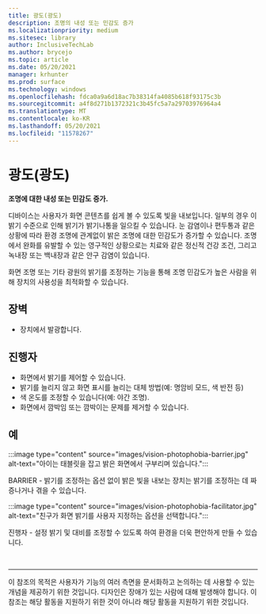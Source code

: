 ```yaml
---
title: 광도(광도)
description: 조명의 내성 또는 민감도 증가
ms.localizationpriority: medium
ms.sitesec: library
author: InclusiveTechLab
ms.author: brycejo
ms.topic: article
ms.date: 05/20/2021
manager: krhunter
ms.prod: surface
ms.technology: windows
ms.openlocfilehash: fdca0a9a6d18ac7b38314fa4085b618f93175c3b
ms.sourcegitcommit: a4f8d271b1372321c3b45fc5a7a29703976964a4
ms.translationtype: MT
ms.contentlocale: ko-KR
ms.lasthandoff: 05/20/2021
ms.locfileid: "11578267"
---
```

# <a name="photophobia-light-sensitivity"></a>광도(광도)

**조명에 대한 내성 또는 민감도 증가.**

디바이스는 사용자가 화면 콘텐츠를 쉽게 볼 수 있도록 빛을 내보입니다. 일부의 경우 이 밝기 수준으로 인해 밝기가 밝기나통을 일으킬 수 있습니다. 눈 감염이나 편두통과 같은 상황에 따라 환경 조명에 관계없이 밝은 조명에 대한 민감도가 증가할 수 있습니다. 조명에서 완화를 유발할 수 있는 영구적인 상황으로는 치료와 같은 정신적 건강 조건, 그리고 녹내장 또는 백내장과 같은 안구 감염이 있습니다.

화면 조명 또는 기타 광원의 밝기를 조정하는 기능을 통해 조명 민감도가 높은 사람을 위해 장치의 사용성을 최적화할 수 있습니다.

## <a name="barriers"></a>장벽
* 장치에서 발광합니다.

## <a name="facilitators"></a>진행자
* 화면에서 밝기를 제어할 수 있습니다.
* 밝기를 늘리지 않고 화면 표시를 늘리는 대체 방법(예: 명암비 모드, 색 반전 등)
* 색 온도를 조정할 수 있습니다(예: 야간 조명).
* 화면에서 깜박임 또는 깜박이는 문제를 제거할 수 있습니다.


## <a name="examples"></a>예

:::image type="content" source="images/vision-photophobia-barrier.jpg" alt-text="아이는 태블릿을 잡고 밝은 화면에서 구부리며 있습니다.":::

BARRIER - 밝기를 조정하는 옵션 없이 밝은 빛을 내보는 장치는 밝기를 조정하는 데 짜증나거나 겪을 수 있습니다.


:::image type="content" source="images/vision-photophobia-facilitator.jpg" alt-text="친구가 화면 밝기를 사용자 지정하는 옵션을 선택합니다.":::

진행자 - 설정 밝기 및 대비를 조정할 수 있도록 하여 환경을 더욱 편안하게 만들 수 있습니다.

&nbsp;

[comment]: # (Footer 문)
___
이 참조의 목적은 사용자가 기능의 여러 측면을 문서화하고 논의하는 데 사용할 수 있는 개념을 제공하기 위한 것입니다. 디자인은 장애가 있는 사람에 대해 발생해야 합니다. 이 참조는 해당 활동을 지원하기 위한 것이 아니라 해당 활동을 지원하기 위한 것입니다. 